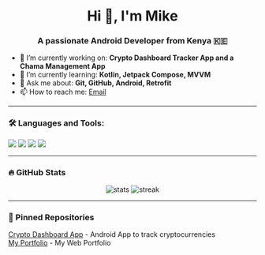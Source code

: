 <h1 align="center">Hi 👋, I'm Mike</h1>
<h3 align="center">A passionate Android Developer from Kenya 🇰🇪</h3>

- 🔭 I’m currently working on: **Crypto Dashboard Tracker App and a Chama Management App**
- 🌱 I’m currently learning: **Kotlin, Jetpack Compose, MVVM**
- 💬 Ask me about: **Git, GitHub, Android, Retrofit**
- 📫 How to reach me: [Email](mailto:ciurimike@gmail.com)

---

### 🛠️ Languages and Tools:
<p>
  <img src="https://img.shields.io/badge/Kotlin-7F52FF?style=for-the-badge&logo=kotlin&logoColor=white"/>
  <img src="https://img.shields.io/badge/Android-3DDC84?style=for-the-badge&logo=android&logoColor=white"/>
  <img src="https://img.shields.io/badge/Git-F05032?style=for-the-badge&logo=git&logoColor=white"/>
  <img src="https://img.shields.io/badge/GitHub-181717?style=for-the-badge&logo=github&logoColor=white"/>
</p>

---

### 🔥 GitHub Stats
<p align="center">
  <img src="https://github-readme-stats.vercel.app/api?WECK-web=WECK-web &show_icons=true&theme=tokyonight" alt="stats"/>
  <img src="https://streak-stats.demolab.com/?user=  WECK-web & theme=tokyonight" alt="streak"/>
</p>

---

### 📌 Pinned Repositories
[Crypto Dashboard App](https://github.com/Weck-web/your-crypto-repo) - Android App to track cryptocurrencies  
[My Portfolio](https://github.com/Weck-web/portfolio) - My Web Portfolio  
